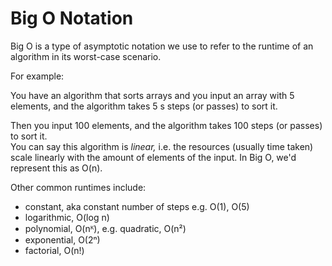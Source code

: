 # Big O Notation

Big O is a type of asymptotic notation we use to refer to the runtime of an algorithm in its worst-case scenario.

For example:

You have an algorithm that sorts arrays and you input an array with 5 elements, and the algorithm takes 5 s steps (or passes) to sort it.

Then you input 100 elements, and the algorithm takes 100 steps (or passes) to sort it.  
You can say this algorithm is _linear,_ i.e. the resources (usually time taken) scale linearly with the amount of elements of the input.
In Big O, we'd represent this as O(n).

Other common runtimes include:

- constant, aka constant number of steps e.g. O(1), O(5)
- logarithmic, O(log n)
- polynomial, O(nᴷ), e.g. quadratic, O(n²)
- exponential, O(2ⁿ)
- factorial, O(n!)
